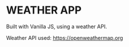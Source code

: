 # WEATHER APP

Built with Vanilla JS, using a weather API.

Weather API used: https://openweathermap.org
